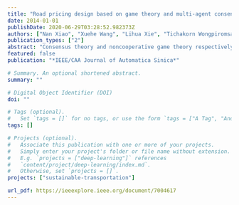 ```yaml
---
title: "Road pricing design based on game theory and multi-agent consensus"
date: 2014-01-01
publishDate: 2020-06-29T03:28:52.982373Z
authors: ["Nan Xiao", "Xuehe Wang", "Lihua Xie", "Tichakorn Wongpiromsarn", "Emilio Frazzoli", "Daniela Rus"]
publication_types: ["2"]
abstract: "Consensus theory and noncooperative game theory respectively deal with cooperative and noncooperative interactions among multiple players/agents. They provide a natural framework for road pricing design, since each motorist may myopically optimize his or her own utility as a function of road price and collectively communicate with his or her friends and neighbors on traffic situation at the same time. This paper considers the road pricing design by using game theory and consensus theory. For the case where a system supervisor broadcasts information on the overall system to each agent, we present a variant of standard fictitious play called average strategy fictitious play (ASFP) for large-scale repeated congestion games. Only a weighted running average of all other players' actions is assumed to be available to each player. The ASFP reduces the burden of both information gathering and information processing for each player. Compared to the joint strategy fictitious play (JSFP) studied in the literature, the updating process of utility functions for each player is avoided. We prove that there exists at least one pure strategy Nash equilibrium for the congestion game under investigation, and the players' actions generated by the ASFP with inertia (players' reluctance to change their previous actions) converge to a Nash equilibrium almost surely. For the case without broadcasting, a consensus protocol is introduced for individual agents to estimate the percentage of players choosing each resource, and the convergence property of players' action profile is still ensured. The results are applied to road pricing design to achieve socially local optimal trip timing. Simulation results are provided based on the real traffic data for the Singapore case study."
featured: false
publication: "*IEEE/CAA Journal of Automatica Sinica*"

# Summary. An optional shortened abstract.
summary: ""

# Digital Object Identifier (DOI)
doi: ""

# Tags (optional).
#   Set `tags = []` for no tags, or use the form `tags = ["A Tag", "Another Tag"]` for one or more tags.
tags: []

# Projects (optional).
#   Associate this publication with one or more of your projects.
#   Simply enter your project's folder or file name without extension.
#   E.g. `projects = ["deep-learning"]` references
#   `content/project/deep-learning/index.md`.
#   Otherwise, set `projects = []`.
projects: ["sustainable-transportation"]

url_pdf: https://ieeexplore.ieee.org/document/7004617
---
```

